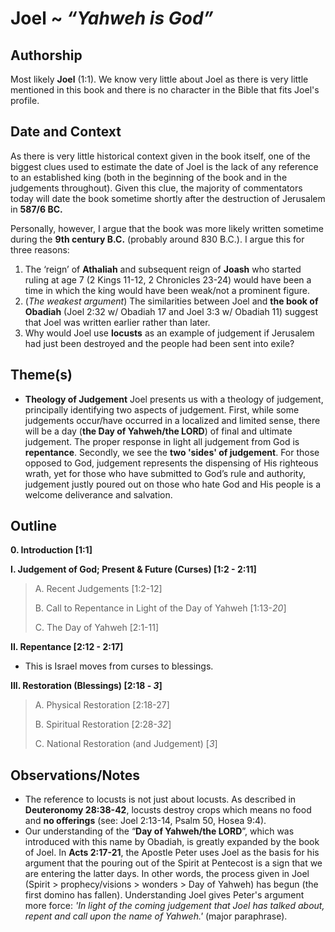# Joel ~ *“Yahweh is God”*

## Authorship
Most likely **Joel** (1:1).  We know very little about Joel as there is very little mentioned in this book and there is no character in the Bible that fits Joel's profile.


## Date and Context
As there is very little historical context given in the book itself, one of the biggest clues used to estimate the date of Joel is the lack of any reference to an established king (both in the beginning of the book and in the judgements throughout).  Given this clue, the majority of commentators today will date the book sometime shortly after the destruction of Jerusalem in **587/6 BC.**

Personally, however, I argue that the book was more likely written sometime during the **9th century B.C.** (probably around 830 B.C.).  I argue this for three reasons:

1. The ‘reign’ of **Athaliah** and subsequent reign of **Joash** who started ruling at age 7 (2 Kings 11-12, 2 Chronicles 23-24) would have been a time in which the king would have been weak/not a prominent figure.
2. (*The weakest argument*) The similarities between Joel and **the book of Obadiah** (Joel 2:32 w/ Obadiah 17 and Joel 3:3 w/ Obadiah 11) suggest that Joel was written earlier rather than later.
3. Why would Joel use **locusts** as an example of judgement if Jerusalem had just been destroyed and the people had been sent into exile?


## Theme(s)
- **Theology of Judgement**  Joel presents us with a theology of judgement, principally identifying two aspects of judgement.  First, while some judgements occur/have occurred in a localized and limited sense, there will be a day (**the Day of Yahweh/the LORD**) of final and ultimate judgement.  The proper response in light all judgement from God is **repentance**.  Secondly, we see the **two 'sides' of judgement**.  For those opposed to God, judgement represents the dispensing of His righteous wrath, yet for those who have submitted to God’s rule and authority, judgement justly poured out on those who hate God and His people is a welcome deliverance and salvation.


## Outline
**0. Introduction  [1:1]**

**I. Judgement of God; Present & Future (Curses)  [1:2 - 2:11]**

  > A. Recent Judgements  [1:2-12]
  > 
  > B. Call to Repentance in Light of the Day of Yahweh  [1:13-*20*]
  > 
  > C. The Day of Yahweh  [2:1-11]

**II. Repentance  [2:12 - 2:17]**

  - This is Israel moves from curses to blessings.

**III. Restoration (Blessings) [2:18 - *3*]**

  > A. Physical Restoration  [2:18-27]
  > 
  > B. Spiritual Restoration  [2:28-*32*]
  > 
  > C. National Restoration (and Judgement)  [*3*]


## Observations/Notes
  - The reference to locusts is not just about locusts.  As described in **Deuteronomy 28:38-42**, locusts destroy crops which means no food and **no offerings** (see: Joel 2:13-14, Psalm 50, Hosea 9:4).
  - Our understanding of the “**Day of Yahweh/the LORD**”, which was introduced with this name by Obadiah, is greatly expanded by the book of Joel.  In **Acts 2:17-21**, the Apostle Peter uses Joel as the basis for his argument that the pouring out of the Spirit at Pentecost is a sign that we are entering the latter days.  In other words, the process given in Joel (Spirit > prophecy/visions > wonders > Day of Yahweh) has begun (the first domino has fallen).  Understanding Joel gives Peter's argument more force:  *'In light of the coming judgement that Joel has talked about, repent and call upon the name of Yahweh.'* (major paraphrase).
